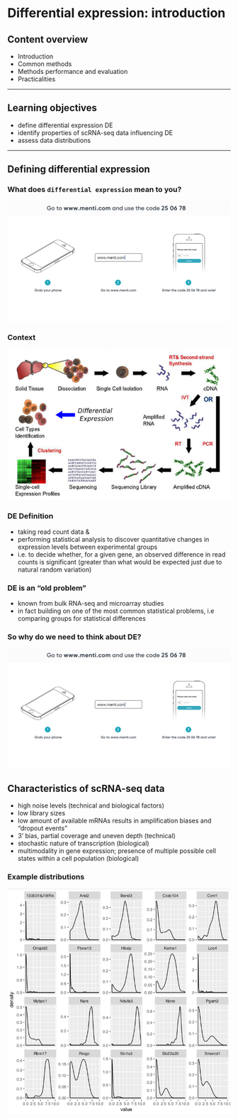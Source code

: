 Differential expression: introduction
================

## Content overview

  - Introduction
  - Common methods
  - Methods performance and evaluation
  - Practicalities

-----

## Learning objectives

  - define differential expression DE
  - identify properties of scRNA-seq data influencing DE
  - assess data distributions

-----

## Defining differential expression

### What does `differential expression` mean to you?

![menti](session-de-files/images/intro-menti-01.png)

### Context

![menti](session-de-files/images/intro-de-overview-02.png)

### DE Definition

  - taking read count data &
  - performing statistical analysis to discover quantitative changes in
    expression levels between experimental groups
  - i.e. to decide whether, for a given gene, an observed difference in
    read counts is significant (greater than what would be expected just
    due to natural random variation)

### DE is an “old problem”

  - known from bulk RNA-seq and microarray studies
  - in fact building on one of the most common statistical problems, i.e
    comparing groups for statistical differences

### So why do we need to think about DE?

![menti](session-de-files/images/intro-menti-01.png)

## Characteristics of scRNA-seq data

  - high noise levels (technical and biological factors)
  - low library sizes
  - low amount of available mRNAs results in amplification biases and
    “dropout events”
  - 3’ bias, partial coverage and uneven depth (technical)
  - stochastic nature of transcription (biological)
  - multimodality in gene expression; presence of multiple possible cell
    states within a cell population (biological)

### Example distributions

![menti](session-de-files/images/intro-distributions.png)
